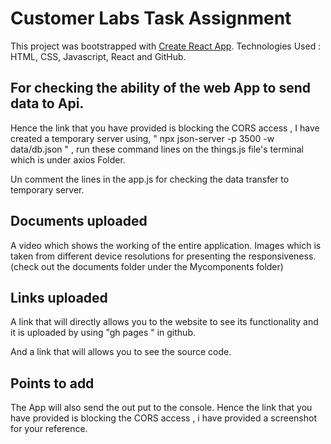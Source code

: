 # Customer Labs Task Assignment

This project was bootstrapped with [Create React App](https://github.com/facebook/create-react-app).
Technologies Used : HTML, CSS, Javascript, React and GitHub.

## For checking the ability of the web App to send data to Api.
 Hence the link that you have provided is blocking the CORS access , 
 I have created a temporary server using,
 " npx json-server -p 3500 -w data/db.json " , 
 run these command lines on the things.js file's terminal which is under axios  Folder. 

 Un comment the lines in the app.js  for checking the data transfer to temporary server.


 ## Documents uploaded  
 A video which shows the working of the entire application.
 Images which is taken from different device resolutions for presenting the responsiveness. (check out the documents folder under the Mycomponents folder)

 ## Links uploaded 
 A link that will directly allows you to the website to see its functionality and 
 it is uploaded by using "gh pages " in github.

 And a link  that will allows you to see the source code.


 ## Points to add 
 The App will also send the out put to the console.
  Hence the link that you have provided is blocking the CORS access , i have provided a screenshot for your reference.



